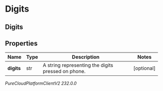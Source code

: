 # Digits

## Digits

## Properties

|Name | Type | Description | Notes|
|------------ | ------------- | ------------- | -------------|
| **digits** | str | A string representing the digits pressed on phone. | [optional] |



_PureCloudPlatformClientV2 232.0.0_
